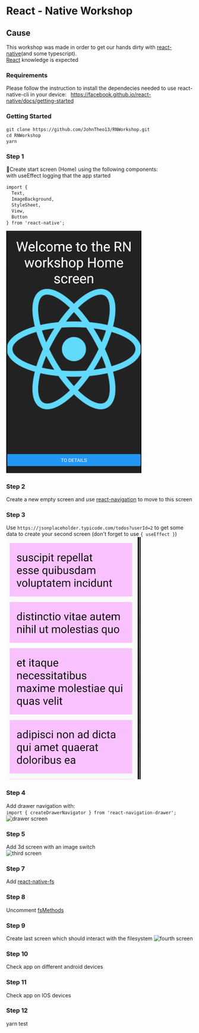 # React - Native Workshop
## Cause
This workshop was made in order to get our hands dirty with [react-native](https://facebook.github.io/react-native/)(and some typescript).  
[React](https://reactjs.org/) knowledge is expected
### Requirements
Please follow the instruction to install the dependecies needed to use react-native-cli in your device:  
https://facebook.github.io/react-native/docs/getting-started

### Getting Started
```
git clone https://github.com/JohnTheo13/RNWorkshop.git
cd RNWorkshop
yarn
```
### Step 1
Create start screen (Home) using the following components:  
with useEffect logging that the app started
```
import {
  Text,
  ImageBackground,
  StyleSheet,
  View,
  Button
} from 'react-native';
```
![first screen](./docs/first-screen.png)

### Step 2
Create a new empty screen and use [react-navigation](https://reactnavigation.org/docs/en/hello-react-navigation.html) to move to this screen 

### Step 3
Use ```https://jsonplaceholder.typicode.com/todos?userId=2``` to get some data to create your second screen (don't forget to use ```{ useEffect }```)
![second-screen](./docs/second-screen.png)  

### Step 4
Add drawer navigation with:  
```import { createDrawerNavigator } from 'react-navigation-drawer';```
![drawer screen](./docs/drawer-screen.png)  

### Step 5 
Add 3d screen with an image switch  
![third screen](./docs/third-screen.png)

### Step 7
Add [react-native-fs](https://github.com/itinance/react-native-fs)  

### Step 8
Uncomment [fsMethods](./src/utils/fsMethods.ts)

### Step 9
Create last screen which should interact with the filesystem
![fourth screen](./docs/fourth-screen.png)

### Step 10
Check app on different android devices  

### Step 11
Check app on IOS devices

### Step 12
yarn test
